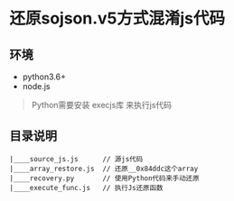 # 还原sojson.v5方式混淆js代码

## 环境
- python3.6+
- node.js
> Python需要安装 execjs库 来执行js代码

## 目录说明
```
|____source_js.js      // 源js代码
|____array_restore.js  // 还原__0x84ddc这个array
|____recovery.py       // 使用Python代码来手动还原
|____execute_func.js   // 执行Js还原函数
```



